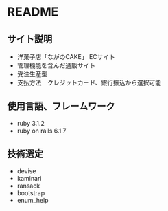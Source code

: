 # README

## サイト説明
 * 洋菓子店「ながのCAKE」 ECサイト
 * 管理機能を含んだ通販サイト
 * 受注生産型
 * 支払方法　クレジットカード、銀行振込から選択可能
 
## 使用言語、フレームワーク
 * ruby 3.1.2
 * ruby on rails 6.1.7
 
## 技術選定
 * devise
 * kaminari
 * ransack
 * bootstrap
 * enum_help
 
 
